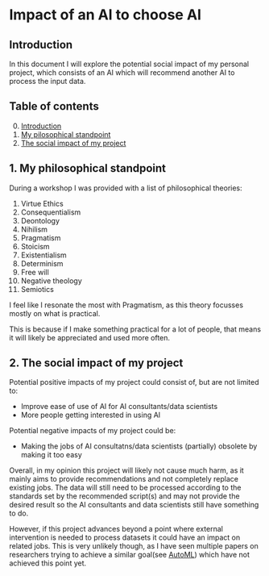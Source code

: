 # Impact of an AI to choose AI

## Introduction
In this document I will explore the potential social impact of my personal project, which consists of an AI which will recommend another AI to process the input data.

## Table of contents
0. [Introduction](#introduction)
1. [My pilosophical standpoint](#1-my-philosophical-standpoint) 
2. [The social impact of my project](#2-the-social-impact-of-my-project)

## 1. My philosophical standpoint
During a workshop I was provided with a list of philosophical theories:
1. Virtue Ethics
2. Consequentialism
3. Deontology
4. Nihilism
5. Pragmatism
6. Stoicism
7. Existentialism
8. Determinism
9. Free will
10. Negative theology
11. Semiotics

I feel like I resonate the most with Pragmatism, as this theory focusses mostly on what is practical.

This is because if I make something practical for a lot of people, that means it will likely be appreciated and used more often.

## 2. The social impact of my project

Potential positive impacts of my project could consist of, but are not limited to:
- Improve ease of use of AI for AI consultants/data scientists
- More people getting interested in using AI

Potential negative impacts of my project could be:
- Making the jobs of AI consultatns/data scientists (partially) obsolete by making it too easy

Overall, in my opinion this project will likely not cause much harm, as it mainly aims to provide recommendations and not completely replace existing jobs. The data will still need to be processed according to the standards set by the recommended script(s) and may not provide the desired result so the AI consultants and data scientists still have something to do.

However, if this project advances beyond a point where external intervention is needed to process datasets it could have an impact on related jobs. This is very unlikely though, as I have seen multiple papers on researchers trying to achieve a similar goal(see [AutoML](https://www.automl.org/book/)) which have not achieved this point yet.



